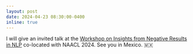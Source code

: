 ```yaml
---
layout: post
date: 2024-04-23 08:30:00-0400
inline: true
---
```


I will give an invited talk at the [Workshop on Insights from Negative Results in NLP](https://insights-workshop.github.io/) co-located with NAACL 2024. See you in Mexico. :mexico: